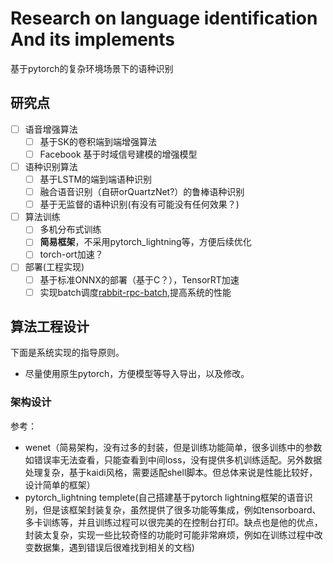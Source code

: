 # Research on language identification And its implements

基于pytorch的复杂环境场景下的语种识别

## 研究点

- [ ] 语音增强算法
  - [ ] 基于SK的卷积端到端增强算法
  - [ ] Facebook 基于时域信号建模的增强模型
- [ ] 语种识别算法
  - [ ] 基于LSTM的端到端语种识别
  - [ ] 融合语音识别（自研orQuartzNet?）的鲁棒语种识别
  - [ ] 基于无监督的语种识别(有没有可能没有任何效果？)
- [ ] 算法训练
  - [ ] 多机分布式训练
  - [ ] **简易框架**，不采用pytorch_lightning等，方便后续优化
  - [ ] torch-ort加速？
- [ ] 部署(工程实现)
  - [ ] 基于标准ONNX的部署（基于C？），TensorRT加速
  - [ ] 实现batch调度[rabbit-rpc-batch](https://github.com/kouyt5/rabbit-rpc-batch),提高系统的性能

## 算法工程设计

下面是系统实现的指导原则。
+ 尽量使用原生pytorch，方便模型等导入导出，以及修改。

### 架构设计

参考：
+ wenet（简易架构，没有过多的封装，但是训练功能简单，很多训练中的参数如错误率无法查看，只能查看到中间loss，没有提供多机训练适配。另外数据处理复杂，基于kaidi风格，需要适配shell脚本。但总体来说是性能比较好，设计简单的框架）
+ pytorch_lightning templete(自己搭建基于pytorch lightning框架的语音识别，但是该框架封装复杂，虽然提供了很多功能等集成，例如tensorboard、多卡训练等，并且训练过程可以很完美的在控制台打印。缺点也是他的优点，封装太复杂，实现一些比较奇怪的功能时可能非常麻烦，例如在训练过程中改变数据集，遇到错误后很难找到相关的文档)


